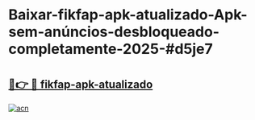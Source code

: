 # Baixar-fikfap-apk-atualizado-Apk-sem-anúncios-desbloqueado-completamente-2025-#d5je7

# <h2><a href="https://ainizakaria.my?title=fikfap-apk-atualizado&ref=24M">🔗👉 🔴 fikfap-apk-atualizado</a></h2>

[![acn](https://github.com/user-attachments/assets/0f9c940e-d8b0-45ae-aac7-cd30a18b3e1c)](https://ainizakaria.my?title=fikfap-apk-atualizado&ref=24M)

